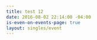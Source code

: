 ```yaml
---
title: test 12
date: 2016-08-02 22:14:00 -04:00
is-even-on-events-page: true
layout: singles/event
---
```


